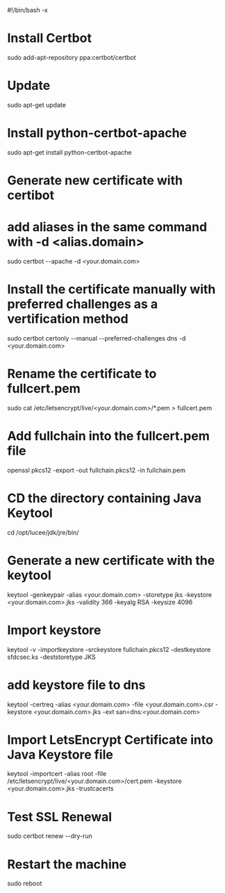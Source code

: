 #!/bin/bash -x

# Install Certbot
sudo add-apt-repository ppa:certbot/certbot

# Update
sudo apt-get update

# Install python-certbot-apache
sudo apt-get install python-certbot-apache

# Generate new certificate with certibot
# add aliases in the same command with -d <alias.domain>
sudo certbot --apache -d <your.domain.com>

# Install the certificate manually with preferred challenges as a vertification method
sudo certbot certonly --manual --preferred-challenges dns -d <your.domain.com>

# Rename the certificate to fullcert.pem
sudo cat /etc/letsencrypt/live/<your.domain.com>/*.pem > fullcert.pem

# Add fullchain into the fullcert.pem file
openssl pkcs12 -export -out fullchain.pkcs12 -in fullchain.pem

# CD the directory containing Java Keytool
cd /opt/lucee/jdk/jre/bin/

# Generate a new certificate with the keytool
keytool -genkeypair -alias <your.domain.com> -storetype jks -keystore <your.domain.com>.jks -validity 366 -keyalg RSA -keysize 4096

# Import keystore
keytool -v -importkeystore -srckeystore fullchain.pkcs12 -destkeystore sfdcsec.ks -deststoretype JKS

# add keystore file to dns
keytool -certreq -alias <your.domain.com> -file <your.domain.com>.csr 
        -keystore <your.domain.com>.jks -ext san=dns:<your.domain.com> 
		
# Import LetsEncrypt Certificate into Java Keystore file
keytool -importcert -alias root -file /etc/letsencrypt/live/<your.domain.com>/cert.pem -keystore <your.domain.com>.jks -trustcacerts

# Test SSL Renewal
sudo certbot renew --dry-run

# Restart the machine
sudo reboot
